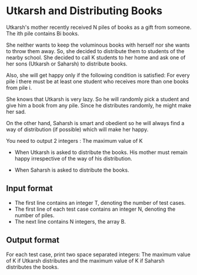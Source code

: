# Utkarsh and Distributing Books

Utkarsh's mother recently received N piles of books as a gift from someone. The ith pile contains Bi books.

She neither wants to keep the voluminous books with herself nor she wants to throw them away. So, she decided to distribute them to students of the nearby school. She decided to call K students to her home and ask one of her sons (Utkarsh or Saharsh) to distribute books.

Also, she will get happy only if the following condition is satisfied: For every pile i there must be at least one student who receives more than one books from pile i.

She knows that Utkarsh is very lazy. So he will randomly pick a student and give him a book from any pile. Since he distributes randomly, he might make her sad.

On the other hand, Saharsh is smart and obedient so he will always find a way of distribution (if possible) which will make her happy.

You need to output 2 integers : The maximum value of K

- When Utkarsh is asked to distribute the books. His mother must remain happy irrespective of the way of his distribution.

- When Saharsh is asked to distribute the books.

## Input format

- The first line contains an integer T, denoting the number of test cases.
- The first line of each test case contains an integer N, denoting the number of piles.
- The next line contains N integers, the array B.

## Output format

For each test case, print two space separated integers: The maximum value of K if Utkarsh distributes and the maximum value of K if Saharsh distributes the books.
